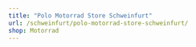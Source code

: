 ```yaml
---
title: "Polo Motorrad Store Schweinfurt"
url: /schweinfurt/polo-motorrad-store-schweinfurt/
shop: Motorrad
---
```

